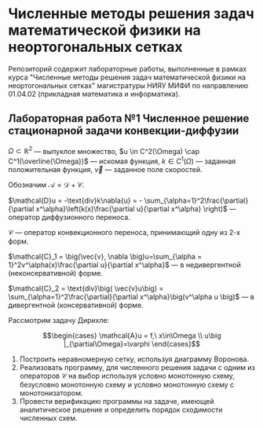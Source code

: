 # Численные методы решения задач математической физики на неортогональных сетках
Репозиторий содержит лабораторные работы, выполненные в рамках курса "Численные методы решения задач математической физики на неортогональных сетках" магистратуры НИЯУ МИФИ по направлению 01.04.02 (прикладная математика и информатика).

## Лабораторная работа №1 Численное решение стационарной задачи конвекции-диффузии

$\Omega \subset \mathbb{R}^2$ — выпуклое множество, $u \in C^2(\Omega) \cap C^1(\overline{\Omega})$ — искомая функция, $k \in C^1(\Omega)$ — заданная положительная функция, $\vec{v}$ — заданное поле скоростей.  

Обозначим $\mathcal{A} = \mathcal{D} + \mathcal{C}$.

$\mathcal{D}u = -\text{div}k\nabla{u} = - \sum_{\alpha=1}^2\frac{\partial}{\partial x^\alpha}\left(k(x)\frac{\partial u}{\partial x^\alpha} \right)$ — оператор диффузионного переноса.

$\mathcal{C}$ — оператор конвекционного переноса, принимающий одну из 2-х форм.

$\mathcal{C}_1 = \big(\vec{v}, \nabla \big)u=\sum_{\alpha = 1}^2v^\alpha(x)\frac{\partial u}{\partial x^\alpha}$ — в недивергентной (неконсервативной) форме.

$\mathcal{C}_2 = \text{div}\big( \vec{v}u\big) = \sum_{\alpha=1}^2\frac{\partial}{\partial x^\alpha}\big(v^\alpha u \big)$ — в дивергентной (консервативной) форме.

Рассмотрим задачу Дирихле:

$$\begin{cases}
    \mathcal{A}u = f,\ x\in\Omega \\
    u\big |_{\partial\Omega}=\varphi
\end{cases}$$

1. Построить неравномерную сетку, используя диаграмму Воронова.
2. Реализовать программу, для численного решения задачи с одним из операторов $\mathcal{C}$ на выбор используя условно монотонную схему, безусловно монотонную схему и условно монотонную схему с монотонизатором.
3. Провести верификацию программы на задаче, имеющей аналитическое решение и определить порядок сходимости численных схем.
